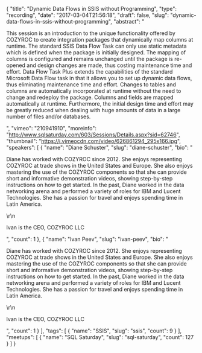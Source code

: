 {
  "title": "Dynamic Data Flows in SSIS without Programming",
  "type": "recording",
  "date": "2017-03-04T21:56:18",
  "draft": false,
  "slug": "dynamic-data-flows-in-ssis-without-programming",
  "abstract": "<p>This session is an introduction to the unique functionality offered by COZYROC to create integration packages that dynamically map columns at runtime. The standard SSIS Data Flow Task can only use static metadata which is defined when the package is initially designed. The mapping of columns is configured and remains unchanged until the package is re-opened and design changes are made, thus costing maintenance time and effort. Data Flow Task Plus extends the capabilities of the standard Microsoft Data Flow task in that it allows you to set up dynamic data flows, thus eliminating maintenance time and effort. Changes to tables and columns are automatically incorporated at runtime without the need to change and redeploy the package. Columns and fields are mapped automatically at runtime. Furthermore, the initial design time and effort may be greatly reduced when dealing with huge amounts of data in a large number of files and/or databases.</p>",
  "vimeo": "210941910",
  "moreinfo": "http://www.sqlsaturday.com/603/Sessions/Details.aspx?sid=62746",
  "thumbnail": "https://i.vimeocdn.com/video/626861294_295x166.jpg",
  "speakers": [
    {
      "name": "Diane Schuster",
      "slug": "diane-schuster",
      "bio": "<p>Diane has worked with COZYROC since 2012. She enjoys representing COZYROC at trade shows in the United States and Europe. She also enjoys mastering the use of the COZYROC components so that she can provide short and informative demonstration videos, showing step-by-step instructions on how to get started. In the past, Diane worked in the data networking arena and performed a variety of roles for IBM and Lucent Technologies. She has a passion for travel and enjoys spending time in Latin America.</p>\r\n<p>Ivan is the CEO, COZYROC LLC</p>",
      "count": 1
    },
    {
      "name": "Ivan Peev",
      "slug": "ivan-peev",
      "bio": "<p>Diane has worked with COZYROC since 2012. She enjoys representing COZYROC at trade shows in the United States and Europe. She also enjoys mastering the use of the COZYROC components so that she can provide short and informative demonstration videos, showing step-by-step instructions on how to get started. In the past, Diane worked in the data networking arena and performed a variety of roles for IBM and Lucent Technologies. She has a passion for travel and enjoys spending time in Latin America.</p>\r\n<p>Ivan is the CEO, COZYROC LLC</p>",
      "count": 1
    }
  ],
  "tags": [
    {
      "name": "SSIS",
      "slug": "ssis",
      "count": 9
    }
  ],
  "meetups": [
    {
      "name": "SQL Saturday",
      "slug": "sql-saturday",
      "count": 127
    }
  ]
}